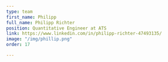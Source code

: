 ```yaml
---
type: team
first_name: Philipp
full_name: Philipp Richter
position: Quantitative Engineer at ATS
link: https://www.linkedin.com/in/philipp-richter-47493135/
image: "/img/phillip.png"
order: 17

---
```

